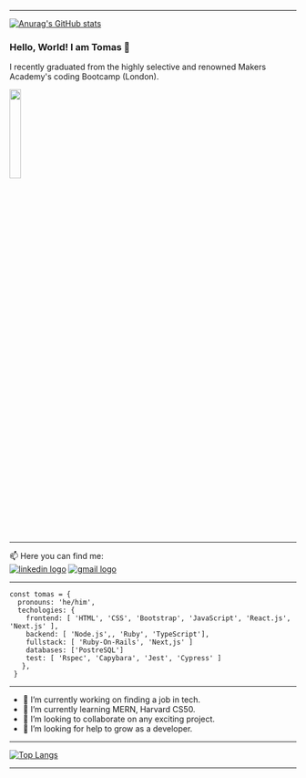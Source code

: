 -----

[![Anurag's GitHub stats](https://github-readme-stats.vercel.app/api?username=tomasgarciadev)](https://github.com/anuraghazra/github-readme-stats)

### Hello, World! I am Tomas 👋

I recently graduated from the highly selective and renowned Makers Academy's coding Bootcamp (London). 

<img src='https://thumbs.dreamstime.com/b/open-business-rubber-stamp-over-white-background-88413899.jpg' width="20%" height="20%">

-----

📫 Here you can find me:   
<a href='https://www.linkedin.com/in/tomas-garcia-64b145102/'><img src='https://img.shields.io/badge/LinkedIn-0077B5?style=for-the-badge&logo=linkedin&logoColor=white' alt='linkedin logo'/></a> <a href='mailto:tomasgarciadev@gmail.com'><img src='https://img.shields.io/badge/Gmail-D14836?style=for-the-badge&logo=gmail&logoColor=white' alt='gmail logo'/></a>

-----
```
const tomas = {
  pronouns: 'he/him',
  techologies: {
    frontend: [ 'HTML', 'CSS', 'Bootstrap', 'JavaScript', 'React.js', 'Next.js' ],
    backend: [ 'Node.js',, 'Ruby', 'TypeScript'],
    fullstack: [ 'Ruby-On-Rails', 'Next,js' ]
    databases: ['PostreSQL']
    test: [ 'Rspec', 'Capybara', 'Jest', 'Cypress' ]
   },
 }
```

-----

- 🔭 I’m currently working on finding a job in tech.
- 🌱 I’m currently learning MERN, Harvard CS50.
- 👯 I’m looking to collaborate on any exciting project.
- 🤔 I’m looking for help to grow as a developer.

----

[![Top Langs](https://github-readme-stats.vercel.app/api/top-langs/?username=TomasGarciaDev&layout=compact&theme=tokyonight)](https://github.com/anuraghazra/github-readme-stats)

-----

<!--
**TomasGarciaDev/TomasGarciaDev** is a ✨ _special_ ✨ repository because its `README.md` (this file) appears on your GitHub profile.

Here are some ideas to get you started:

- 🔭 I’m currently working on ...
- 🌱 I’m currently learning ...
- 👯 I’m looking to collaborate on ...
- 🤔 I’m looking for help with ...
- 💬 Ask me about ...
- 📫 How to reach me: ...
- 😄 Pronouns: ...
- ⚡ Fun fact: ...
-->

